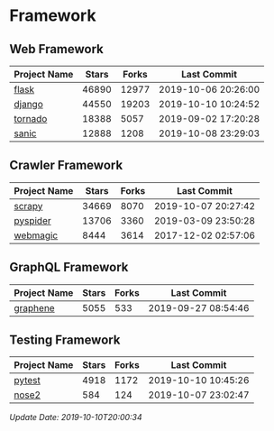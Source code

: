 # Framework

## Web Framework

| Project Name | Stars | Forks | Last Commit |
| ------------ | ----- | ----- | ----------- |
| [flask](https://github.com/pallets/flask) | 46890 | 12977 | 2019-10-06 20:26:00 |
| [django](https://github.com/django/django) | 44550 | 19203 | 2019-10-10 10:24:52 |
| [tornado](https://github.com/tornadoweb/tornado) | 18388 | 5057 | 2019-09-02 17:20:28 |
| [sanic](https://github.com/huge-success/sanic) | 12888 | 1208 | 2019-10-08 23:29:03 |

## Crawler Framework

| Project Name | Stars | Forks | Last Commit |
| ------------ | ----- | ----- | ----------- |
| [scrapy](https://github.com/scrapy/scrapy) | 34669 | 8070 | 2019-10-07 20:27:42 |
| [pyspider](https://github.com/binux/pyspider) | 13706 | 3360 | 2019-03-09 23:50:28 |
| [webmagic](https://github.com/code4craft/webmagic) | 8444 | 3614 | 2017-12-02 02:57:06 |

## GraphQL Framework

| Project Name | Stars | Forks | Last Commit |
| ------------ | ----- | ----- | ----------- |
| [graphene](https://github.com/graphql-python/graphene) | 5055 | 533 | 2019-09-27 08:54:46 |

## Testing Framework

| Project Name | Stars | Forks | Last Commit |
| ------------ | ----- | ----- | ----------- |
| [pytest](https://github.com/pytest-dev/pytest) | 4918 | 1172 | 2019-10-10 10:45:26 |
| [nose2](https://github.com/nose-devs/nose2) | 584 | 124 | 2019-10-07 23:02:47 |

*Update Date: 2019-10-10T20:00:34*